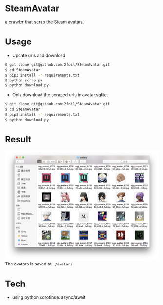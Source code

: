 # SteamAvatar
a crawler that scrap the Steam avatars.

# Usage
- Update urls and download.

```bash
$ git clone git@github.com:2foil/SteamAvatar.git
$ cd SteamAvatar
$ pip3 install -r requirements.txt 
$ python scrap.py
$ python download.py
```
- Only download the scraped urls in avatar.sqlite.

```bash
$ git clone git@github.com:2foil/SteamAvatar.git
$ cd SteamAvatar
$ pip3 install -r requirements.txt 
$ python download.py
```

# Result
![](./pics/avatars.png)
The avatars is saved at ```./avatars```
# Tech
- using python corotinue: async/await 
